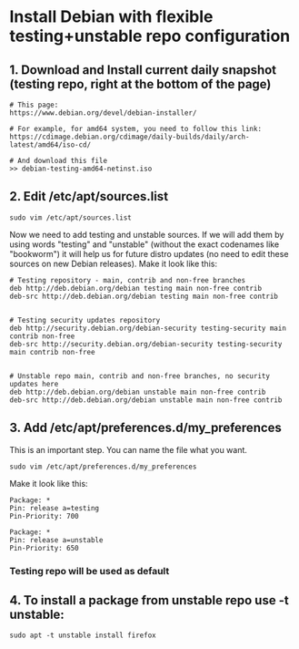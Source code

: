 # Install Debian with flexible testing+unstable repo configuration
## 1. Download and Install current daily snapshot (testing repo, right at the bottom of the page)
````
# This page:
https://www.debian.org/devel/debian-installer/

# For example, for amd64 system, you need to follow this link:
https://cdimage.debian.org/cdimage/daily-builds/daily/arch-latest/amd64/iso-cd/

# And download this file
>> debian-testing-amd64-netinst.iso
````
## 2. Edit /etc/apt/sources.list
````
sudo vim /etc/apt/sources.list
````
Now we need to add testing and unstable sources. If we will add them by using words "testing" and "unstable" (without the exact codenames like "bookworm")
it will help us for future distro updates (no need to edit these sources on new Debian releases). Make it look like this:
````
# Testing repository - main, contrib and non-free branches
deb http://deb.debian.org/debian testing main non-free contrib
deb-src http://deb.debian.org/debian testing main non-free contrib


# Testing security updates repository
deb http://security.debian.org/debian-security testing-security main contrib non-free
deb-src http://security.debian.org/debian-security testing-security main contrib non-free


# Unstable repo main, contrib and non-free branches, no security updates here
deb http://deb.debian.org/debian unstable main non-free contrib
deb-src http://deb.debian.org/debian unstable main non-free contrib
````
## 3. Add /etc/apt/preferences.d/my_preferences
This is an important step. You can name the file what you want.
````
sudo vim /etc/apt/preferences.d/my_preferences
````
Make it look like this:
````
Package: *
Pin: release a=testing
Pin-Priority: 700

Package: *
Pin: release a=unstable
Pin-Priority: 650
````
### Testing repo will be used as default
## 4. To install a package from unstable repo use -t unstable:
````
sudo apt -t unstable install firefox
````
